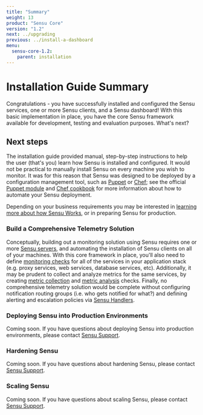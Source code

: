 ```yaml
---
title: "Summary"
weight: 13
product: "Sensu Core"
version: "1.2"
next: ../upgrading
previous: ../install-a-dashboard
menu:
  sensu-core-1.2:
    parent: installation
---
```


# Installation Guide Summary

Congratulations - you have successfully installed and configured the Sensu
services, one or more Sensu clients, and a Sensu dashboard! With this basic
implementation in place, you have the core Sensu framework available for
development, testing and evaluation purposes. What's next?

## Next steps

The installation guide provided manual, step-by-step instructions to help the
user (that's you) learn how Sensu is installed and configured. It would not be
practical to manually install Sensu on every machine you wish to monitor. It was
for this reason that Sensu was designed to be deployed by a configuration
management tool, such as [Puppet][1] or [Chef][2]; see the official [Puppet
module][3] and [Chef cookbook][4] for more information about how to automate
your Sensu deployment.

Depending on your business requirements you may be interested in [learning more
about how Sensu Works][5], or in preparing Sensu for production.

### Build a Comprehensive Telemetry Solution

Conceptually, building out a monitoring solution using Sensu requires one or
more [Sensu servers][6], and automating the installation of Sensu
clients on all of your machines. With this core framework in place, you'll also
need to define [monitoring checks][7] for all of the services in your
application stack (e.g. proxy services, web services, database services, etc).
Additionally, it may be prudent to collect and analyze metrics for the same
services, by creating [metric collection][8] and [metric analysis][9] checks.
Finally, no comprehensive telemetry solution would be complete without
configuring notification routing groups (i.e. who gets notified for what?) and
defining alerting and escalation policies via [Sensu Handlers][10].

### Deploying Sensu into Production Environments

Coming soon. If you have questions about deploying Sensu into production
environments, please contact [Sensu Support][11].

### Hardening Sensu

Coming soon. If you have questions about hardening Sensu, please contact [Sensu
Support][11].

### Scaling Sensu

Coming soon. If you have questions about scaling Sensu, please contact [Sensu
Support][11].

[1]:  http://puppet.com
[2]:  http://www.chef.io
[3]:  https://github.com/sensu/sensu-puppet
[4]:  https://github.com/sensu/sensu-chef
[5]:  ../../guides/overview
[6]:  #scaling-sensu
[7]:  ../../guides/intro-to-checks
[8]:  ../../guides/intro-to-checks#create-a-metric-collection-check
[9]:  ../../guides/intro-to-checks#create-a-metric-analysis-check
[10]: ../../guides/intro-to-handlers
[11]: https://helpdesk.sensuapp.com